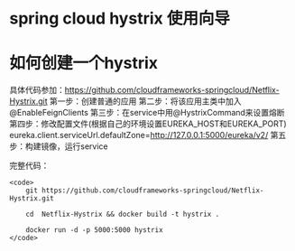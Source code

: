 # spring cloud hystrix 使用向导


# 如何创建一个hystrix

具体代码参加：https://github.com/cloudframeworks-springcloud/Netflix-Hystrix.git
第一步：创建普通的应用
第二步：将该应用主类中加入@EnableFeignClients
第三步：在service中用@HystrixCommand来设置熔断
第四步：修改配置文件(根据自己的环境设置EUREKA_HOST和EUREKA_PORT) eureka.client.serviceUrl.defaultZone=http://127.0.0.1:5000/eureka/v2/
第五步：构建镜像，运行service

完整代码：

    <code>
        git https://github.com/cloudframeworks-springcloud/Netflix-Hystrix.git
        
        cd  Netflix-Hystrix && docker build -t hystrix .
        
        docker run -d -p 5000:5000 hystrix
    </code>



